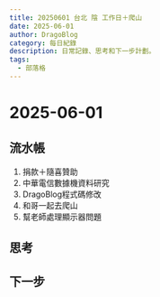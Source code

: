 ```yaml
---
title: 20250601 台北 陰 工作日＋爬山
date: 2025-06-01
author: DragoBlog
category: 每日紀錄
description: 日常記錄、思考和下一步計劃。
tags:
  - 部落格
---
```


# 2025-06-01

<PostMeta />



## 流水帳

1. 捐款＋隨喜贊助
2. 中華電信數據機資料研究
3. DragoBlog程式碼修改
4. 和哥一起去爬山
5. 幫老師處理顯示器問題

## 思考





## 下一步

